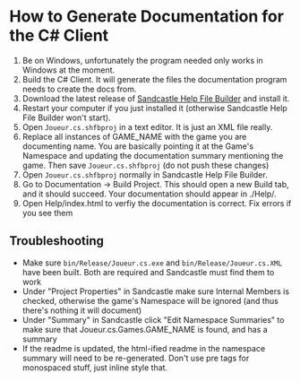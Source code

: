 # How to Generate Documentation for the C# Client

1. Be on Windows, unfortunately the program needed only works in Windows at the moment.
2. Build the C# Client. It will generate the files the documentation program needs to create the docs from.
3. Download the latest release of [Sandcastle Help File Builder](https://github.com/EWSoftware/SHFB/releases) and install it.
4. Restart your computer if you just installed it (otherwise Sandcastle Help File Builder won't start).
5. Open `Joueur.cs.shfbproj` in a text editor. It is just an XML file really.
6. Replace all instances of GAME_NAME with the game you are documenting name. You are basically pointing it at the Game's Namespace and updating the documentation summary mentioning the game. Then save `Joueur.cs.shfbproj` (do not push these changes)
7. Open `Joueur.cs.shfbproj` normally in Sandcastle Help File Builder.
8. Go to Documentation -> Build Project. This should open a new Build tab, and it should succeed. Your documentation should appear in ./Help/.
9. Open Help/index.html to verfiy the documentation is correct. Fix errors if you see them

## Troubleshooting

* Make sure `bin/Release/Joueur.cs.exe` and `bin/Release/Joueur.cs.XML` have been built. Both are required and Sandcastle must find them to work
* Under "Project Properties" in Sandcastle make sure Internal Members is checked, otherwise the game's Namespace will be ignored (and thus there's nothing it will document)
* Under "Summary" in Sandcastle click "Edit Namespace Summaries" to make sure that Joueur.cs.Games.GAME_NAME is found, and has a summary
* If the readme is updated, the html-ified readme in the namespace summary will need to be re-generated. Don't use pre tags for monospaced stuff, just inline style that.
